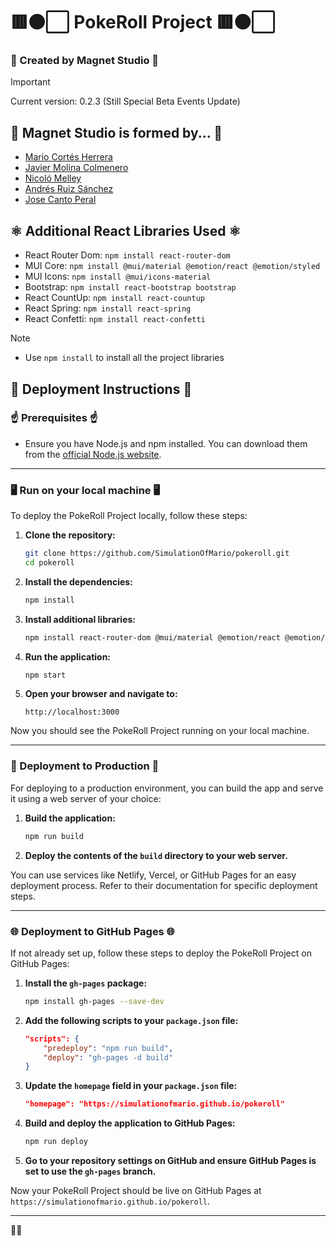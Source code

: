 # 🟥⚫⬜ PokeRoll Project 🟥⚫⬜
### 🧲 Created by Magnet Studio 🧲

> [!IMPORTANT]
> Current version: 0.2.3 (Still Special Beta Events Update)

## 📜 Magnet Studio is formed by... 📜
- [Mario Cortés Herrera](https://github.com/SimulationOfMario)
- [Javier Molina Colmenero](https://github.com/CreatorBeastGD)
- [Nicoló Melley](https://github.com/Mel-Nicolo)
- [Andrés Ruiz Sánchez](https://github.com/andresruiiz)
- [Jose Canto Peral](https://github.com/Anon2148)

## ⚛️ Additional React Libraries Used ⚛️
- React Router Dom: ```npm install react-router-dom```
- MUI Core: ```npm install @mui/material @emotion/react @emotion/styled```
- MUI Icons: ```npm install @mui/icons-material```
- Bootstrap: ```npm install react-bootstrap bootstrap```
- React CountUp: ```npm install react-countup```
- React Spring: ```npm install react-spring```
- React Confetti: ```npm install react-confetti```

> [!NOTE]
> - Use ```npm install``` to install all the project libraries

## 🚀 Deployment Instructions 🚀

### ☝️ Prerequisites ☝️
- Ensure you have Node.js and npm installed. You can download them from the [official Node.js website](https://nodejs.org/).

---

### 🖥️ Run on your local machine 🖥️

To deploy the PokeRoll Project locally, follow these steps:

1. **Clone the repository:**
    ```sh
    git clone https://github.com/SimulationOfMario/pokeroll.git
    cd pokeroll
    ```

2. **Install the dependencies:**
    ```sh
    npm install
    ```

3. **Install additional libraries:**
    ```sh
    npm install react-router-dom @mui/material @emotion/react @emotion/styled @mui/icons-material react-bootstrap bootstrap react-countup react-spring react-confetti
    ```

4. **Run the application:**
    ```sh
    npm start
    ```

5. **Open your browser and navigate to:**
    ```
    http://localhost:3000
    ```

Now you should see the PokeRoll Project running on your local machine.

---

### 🔨 Deployment to Production 🔨

For deploying to a production environment, you can build the app and serve it using a web server of your choice:

1. **Build the application:**
    ```sh
    npm run build
    ```

2. **Deploy the contents of the `build` directory to your web server.** 

You can use services like Netlify, Vercel, or GitHub Pages for an easy deployment process. Refer to their documentation for specific deployment steps.

---

### 🌐 Deployment to GitHub Pages 🌐

If not already set up, follow these steps to deploy the PokeRoll Project on GitHub Pages:

1. **Install the `gh-pages` package:**
    ```sh
    npm install gh-pages --save-dev
    ```

2. **Add the following scripts to your `package.json` file:**
    ```json
    "scripts": {
        "predeploy": "npm run build",
        "deploy": "gh-pages -d build"
    }
    ```

3. **Update the `homepage` field in your `package.json` file:**
    ```json
    "homepage": "https://simulationofmario.github.io/pokeroll"
    ```

4. **Build and deploy the application to GitHub Pages:**
    ```sh
    npm run deploy
    ```

5. **Go to your repository settings on GitHub and ensure GitHub Pages is set to use the `gh-pages` branch.**

Now your PokeRoll Project should be live on GitHub Pages at `https://simulationofmario.github.io/pokeroll`.

---

🐹🧲